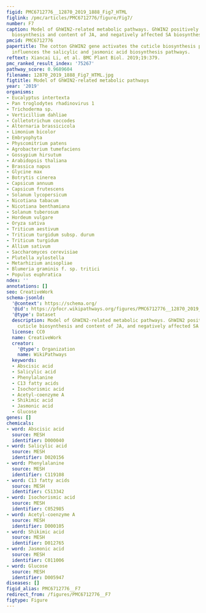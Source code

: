 ```yaml
---
figid: PMC6712776__12870_2019_1888_Fig7_HTML
figlink: /pmc/articles/PMC6712776/figure/Fig7/
number: F7
caption: Model of GhWIN2-related metabolic pathways. GhWIN2 positively regulated cuticle
  biosynthesis and content of JA, and negatively affected SA biosynthesis
pmcid: PMC6712776
papertitle: The cotton GhWIN2 gene activates the cuticle biosynthesis pathway and
  influences the salicylic and jasmonic acid biosynthesis pathways.
reftext: Xiancai Li, et al. BMC Plant Biol. 2019;19:379.
pmc_ranked_result_index: '75267'
pathway_score: 0.9689604
filename: 12870_2019_1888_Fig7_HTML.jpg
figtitle: Model of GhWIN2-related metabolic pathways
year: '2019'
organisms:
- Eucalyptus intertexta
- Pan troglodytes rhadinovirus 1
- Trichoderma sp.
- Verticillium dahliae
- Colletotrichum coccodes
- Alternaria brassicicola
- Limonium bicolor
- Embryophyta
- Physcomitrium patens
- Agrobacterium tumefaciens
- Gossypium hirsutum
- Arabidopsis thaliana
- Brassica napus
- Glycine max
- Botrytis cinerea
- Capsicum annuum
- Capsicum frutescens
- Solanum lycopersicum
- Nicotiana tabacum
- Nicotiana benthamiana
- Solanum tuberosum
- Hordeum vulgare
- Oryza sativa
- Triticum aestivum
- Triticum turgidum subsp. durum
- Triticum turgidum
- Allium sativum
- Saccharomyces cerevisiae
- Plutella xylostella
- Metarhizium anisopliae
- Blumeria graminis f. sp. tritici
- Populus euphratica
ndex: ''
annotations: []
seo: CreativeWork
schema-jsonld:
  '@context': https://schema.org/
  '@id': https://pfocr.wikipathways.org/figures/PMC6712776__12870_2019_1888_Fig7_HTML.html
  '@type': Dataset
  description: Model of GhWIN2-related metabolic pathways. GhWIN2 positively regulated
    cuticle biosynthesis and content of JA, and negatively affected SA biosynthesis
  license: CC0
  name: CreativeWork
  creator:
    '@type': Organization
    name: WikiPathways
  keywords:
  - Abscisic acid
  - Salicylic acid
  - Phenylalanine
  - C13 fatty acids
  - Isochorismic acid
  - Acetyl-coenzyme A
  - Shikimic acid
  - Jasmonic acid
  - Glucose
genes: []
chemicals:
- word: Abscisic acid
  source: MESH
  identifier: D000040
- word: Salicylic acid
  source: MESH
  identifier: D020156
- word: Phenylalanine
  source: MESH
  identifier: C119108
- word: C13 fatty acids
  source: MESH
  identifier: C513342
- word: Isochorismic acid
  source: MESH
  identifier: C052985
- word: Acetyl-coenzyme A
  source: MESH
  identifier: D000105
- word: Shikimic acid
  source: MESH
  identifier: D012765
- word: Jasmonic acid
  source: MESH
  identifier: C011006
- word: Glucose
  source: MESH
  identifier: D005947
diseases: []
figid_alias: PMC6712776__F7
redirect_from: /figures/PMC6712776__F7
figtype: Figure
---
```


